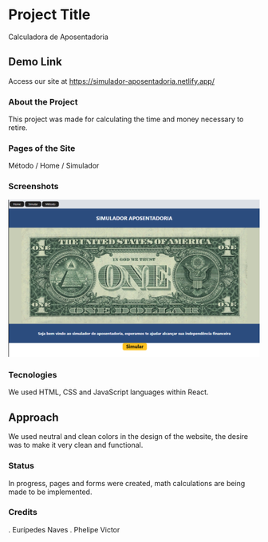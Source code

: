 # Project Title

Calculadora de Aposentadoria

## Demo Link

Access our site at https://simulador-aposentadoria.netlify.app/

### About the Project

This project was made for calculating the time and money necessary to retire.

### Pages of the Site

Método / Home / Simulador

### Screenshots

![home](https://github.com/EuripedesNaves/calculadora-aposentadoria/blob/main/src/images/Tela%20Inicial.png?raw=true)

### Tecnologies

We used HTML, CSS and JavaScript languages within React.

## Approach

We used neutral and clean colors in the design of the website, the desire was to make it very clean and functional.

### Status

In progress, pages and forms were created, math calculations are being made to be implemented.

### Credits

. Eurípedes Naves
. Phelipe Victor
